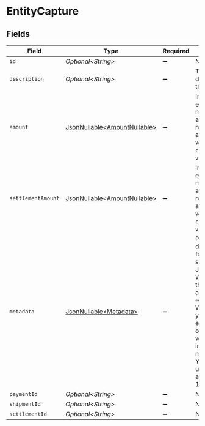 # EntityCapture


## Fields

| Field                                                                                                                                                                                                                             | Type                                                                                                                                                                                                                              | Required                                                                                                                                                                                                                          | Description                                                                                                                                                                                                                       | Example                                                                                                                                                                                                                           |
| --------------------------------------------------------------------------------------------------------------------------------------------------------------------------------------------------------------------------------- | --------------------------------------------------------------------------------------------------------------------------------------------------------------------------------------------------------------------------------- | --------------------------------------------------------------------------------------------------------------------------------------------------------------------------------------------------------------------------------- | --------------------------------------------------------------------------------------------------------------------------------------------------------------------------------------------------------------------------------- | --------------------------------------------------------------------------------------------------------------------------------------------------------------------------------------------------------------------------------- |
| `id`                                                                                                                                                                                                                              | *Optional\<String>*                                                                                                                                                                                                               | :heavy_minus_sign:                                                                                                                                                                                                                | N/A                                                                                                                                                                                                                               | cpt_vytxeTZskVKR7C7WgdSP3d                                                                                                                                                                                                        |
| `description`                                                                                                                                                                                                                     | *Optional\<String>*                                                                                                                                                                                                               | :heavy_minus_sign:                                                                                                                                                                                                                | The description of the capture.                                                                                                                                                                                                   | Capture for cart #12345                                                                                                                                                                                                           |
| `amount`                                                                                                                                                                                                                          | [JsonNullable\<AmountNullable>](../../models/components/AmountNullable.md)                                                                                                                                                        | :heavy_minus_sign:                                                                                                                                                                                                                | In v2 endpoints, monetary amounts are represented as objects with a `currency` and `value` field.                                                                                                                                 |                                                                                                                                                                                                                                   |
| `settlementAmount`                                                                                                                                                                                                                | [JsonNullable\<AmountNullable>](../../models/components/AmountNullable.md)                                                                                                                                                        | :heavy_minus_sign:                                                                                                                                                                                                                | In v2 endpoints, monetary amounts are represented as objects with a `currency` and `value` field.                                                                                                                                 |                                                                                                                                                                                                                                   |
| `metadata`                                                                                                                                                                                                                        | [JsonNullable\<Metadata>](../../models/components/Metadata.md)                                                                                                                                                                    | :heavy_minus_sign:                                                                                                                                                                                                                | Provide any data you like, for example a string or a JSON object. We will save the data alongside the entity. Whenever<br/>you fetch the entity with our API, we will also include the metadata. You can use up to approximately 1kB. |                                                                                                                                                                                                                                   |
| `paymentId`                                                                                                                                                                                                                       | *Optional\<String>*                                                                                                                                                                                                               | :heavy_minus_sign:                                                                                                                                                                                                                | N/A                                                                                                                                                                                                                               | tr_5B8cwPMGnU                                                                                                                                                                                                                     |
| `shipmentId`                                                                                                                                                                                                                      | *Optional\<String>*                                                                                                                                                                                                               | :heavy_minus_sign:                                                                                                                                                                                                                | N/A                                                                                                                                                                                                                               | shp_5x4xQJDWGNcY3tKGL7X5J                                                                                                                                                                                                         |
| `settlementId`                                                                                                                                                                                                                    | *Optional\<String>*                                                                                                                                                                                                               | :heavy_minus_sign:                                                                                                                                                                                                                | N/A                                                                                                                                                                                                                               | stl_5B8cwPMGnU                                                                                                                                                                                                                    |